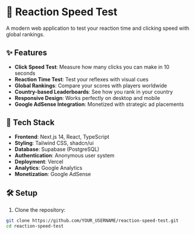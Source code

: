 # 🎯 Reaction Speed Test

A modern web application to test your reaction time and clicking speed with global rankings.

## ✨ Features

- **Click Speed Test**: Measure how many clicks you can make in 10 seconds
- **Reaction Time Test**: Test your reflexes with visual cues
- **Global Rankings**: Compare your scores with players worldwide
- **Country-based Leaderboards**: See how you rank in your country
- **Responsive Design**: Works perfectly on desktop and mobile
- **Google AdSense Integration**: Monetized with strategic ad placements

## 🚀 Tech Stack

- **Frontend**: Next.js 14, React, TypeScript
- **Styling**: Tailwind CSS, shadcn/ui
- **Database**: Supabase (PostgreSQL)
- **Authentication**: Anonymous user system
- **Deployment**: Vercel
- **Analytics**: Google Analytics
- **Monetization**: Google AdSense

## 🛠️ Setup

1. Clone the repository:

```bash
git clone https://github.com/YOUR_USERNAME/reaction-speed-test.git
cd reaction-speed-test
```
